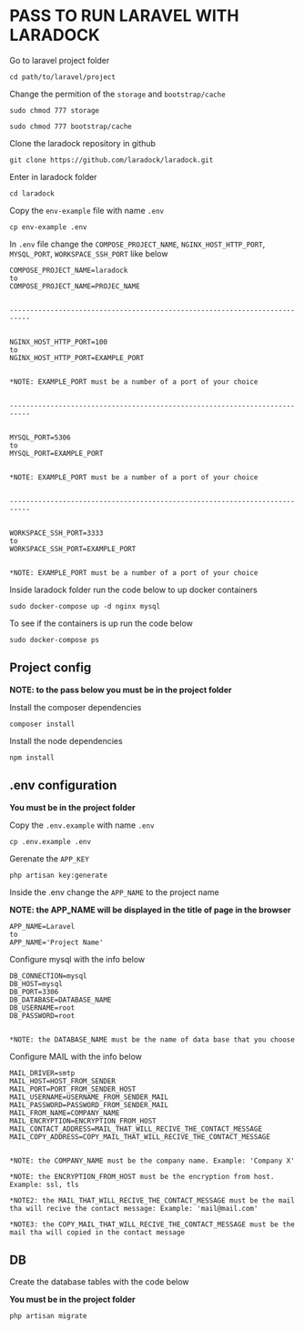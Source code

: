# PASS TO RUN LARAVEL WITH LARADOCK

Go to laravel project folder

```console
cd path/to/laravel/project
```

Change the permition of the `storage` and `bootstrap/cache`

```
sudo chmod 777 storage

sudo chmod 777 bootstrap/cache
```

Clone the laradock repository in github

```console
git clone https://github.com/laradock/laradock.git
```

Enter in laradock folder

```console
cd laradock
```

Copy the `env-example` file with name `.env`

```console
cp env-example .env
```

In `.env` file change the `COMPOSE_PROJECT_NAME`, `NGINX_HOST_HTTP_PORT`, `MYSQL_PORT`, `WORKSPACE_SSH_PORT` like below

```
COMPOSE_PROJECT_NAME=laradock
to
COMPOSE_PROJECT_NAME=PROJEC_NAME


---------------------------------------------------------------------------


NGINX_HOST_HTTP_PORT=100
to
NGINX_HOST_HTTP_PORT=EXAMPLE_PORT


*NOTE: EXAMPLE_PORT must be a number of a port of your choice


---------------------------------------------------------------------------


MYSQL_PORT=5306
to
MYSQL_PORT=EXAMPLE_PORT


*NOTE: EXAMPLE_PORT must be a number of a port of your choice


---------------------------------------------------------------------------


WORKSPACE_SSH_PORT=3333
to
WORKSPACE_SSH_PORT=EXAMPLE_PORT


*NOTE: EXAMPLE_PORT must be a number of a port of your choice
```

Inside laradock folder run the code below to up docker containers

```console
sudo docker-compose up -d nginx mysql
```

To see if the containers is up run the code below

```console
sudo docker-compose ps
```


## Project config

**NOTE: to the pass below you must be in the project folder**

Install the composer dependencies

```console
composer install
```

Install the node dependencies

```console
npm install
```


## .env configuration

**You must be in the project folder**

Copy the `.env.example` with name `.env`

```console
cp .env.example .env
```

Gerenate the `APP_KEY`

```console
php artisan key:generate
```

Inside the .env change the `APP_NAME` to the project name

**NOTE: the APP_NAME will be displayed in the title of page in the browser**

```
APP_NAME=Laravel
to
APP_NAME='Project Name'
```

Configure mysql with the info below

```
DB_CONNECTION=mysql
DB_HOST=mysql
DB_PORT=3306
DB_DATABASE=DATABASE_NAME
DB_USERNAME=root
DB_PASSWORD=root


*NOTE: the DATABASE_NAME must be the name of data base that you choose
```

Configure MAIL with the info below

```
MAIL_DRIVER=smtp
MAIL_HOST=HOST_FROM_SENDER
MAIL_PORT=PORT_FROM_SENDER_HOST
MAIL_USERNAME=USERNAME_FROM_SENDER_MAIL
MAIL_PASSWORD=PASSWORD_FROM_SENDER_MAIL
MAIL_FROM_NAME=COMPANY_NAME
MAIL_ENCRYPTION=ENCRYPTION_FROM_HOST
MAIL_CONTACT_ADDRESS=MAIL_THAT_WILL_RECIVE_THE_CONTACT_MESSAGE
MAIL_COPY_ADDRESS=COPY_MAIL_THAT_WILL_RECIVE_THE_CONTACT_MESSAGE


*NOTE: the COMPANY_NAME must be the company name. Example: 'Company X'

*NOTE: the ENCRYPTION_FROM_HOST must be the encryption from host. Example: ssl, tls

*NOTE2: the MAIL_THAT_WILL_RECIVE_THE_CONTACT_MESSAGE must be the mail tha will recive the contact message: Example: 'mail@mail.com'

*NOTE3: the COPY_MAIL_THAT_WILL_RECIVE_THE_CONTACT_MESSAGE must be the mail tha will copied in the contact message
```


## DB

Create the database tables with the code below

**You must be in the project folder**

```console
php artisan migrate
```
